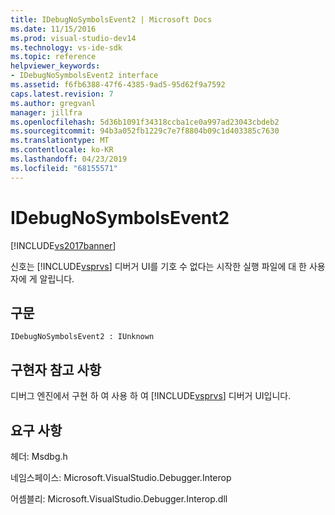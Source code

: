 ```yaml
---
title: IDebugNoSymbolsEvent2 | Microsoft Docs
ms.date: 11/15/2016
ms.prod: visual-studio-dev14
ms.technology: vs-ide-sdk
ms.topic: reference
helpviewer_keywords:
- IDebugNoSymbolsEvent2 interface
ms.assetid: f6fb6388-47f6-4385-9ad5-95d62f9a7592
caps.latest.revision: 7
ms.author: gregvanl
manager: jillfra
ms.openlocfilehash: 5d36b1091f34318ccba1ce0a997ad23043cbdeb2
ms.sourcegitcommit: 94b3a052fb1229c7e7f8804b09c1d403385c7630
ms.translationtype: MT
ms.contentlocale: ko-KR
ms.lasthandoff: 04/23/2019
ms.locfileid: "68155571"
---
```

# <a name="idebugnosymbolsevent2"></a>IDebugNoSymbolsEvent2
[!INCLUDE[vs2017banner](../../../includes/vs2017banner.md)]

신호는 [!INCLUDE[vsprvs](../../../includes/vsprvs-md.md)] 디버거 UI를 기호 수 없다는 시작한 실행 파일에 대 한 사용자에 게 알립니다.  
  
## <a name="syntax"></a>구문  
  
```  
IDebugNoSymbolsEvent2 : IUnknown  
```  
  
## <a name="notes-for-implementers"></a>구현자 참고 사항  
 디버그 엔진에서 구현 하 여 사용 하 여 [!INCLUDE[vsprvs](../../../includes/vsprvs-md.md)] 디버거 UI입니다.  
  
## <a name="requirements"></a>요구 사항  
 헤더: Msdbg.h  
  
 네임스페이스: Microsoft.VisualStudio.Debugger.Interop  
  
 어셈블리: Microsoft.VisualStudio.Debugger.Interop.dll
